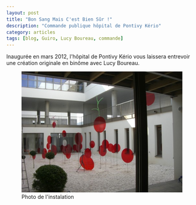 ```yaml
---
layout: post
title: "Bon Sang Mais C'est Bien Sûr !"
description: "Commande publique hôpital de Pontivy Kério"
category: articles
tags: [blog, Guiro, Lucy Boureau, commande]
---
```


Inaugurée en mars 2012, l'hôpital de Pontivy Kério vous laissera entrevoir une création originale en binôme avec Lucy Boureau.

<figure>
	<img src="/images/bon-sang.jpg">
	<figcaption>Photo de l'instalation</figcaption>
</figure>
